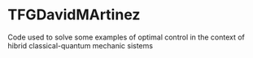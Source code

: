 # TFGDavidMArtinez
Code used to solve some examples of optimal control in the context of hibrid classical-quantum mechanic sistems
